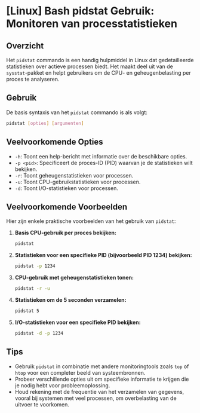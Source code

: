# [Linux] Bash pidstat Gebruik: Monitoren van processtatistieken

## Overzicht
Het `pidstat` commando is een handig hulpmiddel in Linux dat gedetailleerde statistieken over actieve processen biedt. Het maakt deel uit van de `sysstat`-pakket en helpt gebruikers om de CPU- en geheugenbelasting per proces te analyseren.

## Gebruik
De basis syntaxis van het `pidstat` commando is als volgt:

```bash
pidstat [opties] [argumenten]
```

## Veelvoorkomende Opties
- `-h`: Toont een help-bericht met informatie over de beschikbare opties.
- `-p <pid>`: Specificeert de proces-ID (PID) waarvan je de statistieken wilt bekijken.
- `-r`: Toont geheugenstatistieken voor processen.
- `-u`: Toont CPU-gebruikstatistieken voor processen.
- `-d`: Toont I/O-statistieken voor processen.

## Veelvoorkomende Voorbeelden
Hier zijn enkele praktische voorbeelden van het gebruik van `pidstat`:

1. **Basis CPU-gebruik per proces bekijken:**
   ```bash
   pidstat
   ```

2. **Statistieken voor een specifieke PID (bijvoorbeeld PID 1234) bekijken:**
   ```bash
   pidstat -p 1234
   ```

3. **CPU-gebruik met geheugenstatistieken tonen:**
   ```bash
   pidstat -r -u
   ```

4. **Statistieken om de 5 seconden verzamelen:**
   ```bash
   pidstat 5
   ```

5. **I/O-statistieken voor een specifieke PID bekijken:**
   ```bash
   pidstat -d -p 1234
   ```

## Tips
- Gebruik `pidstat` in combinatie met andere monitoringtools zoals `top` of `htop` voor een completer beeld van systeembronnen.
- Probeer verschillende opties uit om specifieke informatie te krijgen die je nodig hebt voor probleemoplossing.
- Houd rekening met de frequentie van het verzamelen van gegevens, vooral bij systemen met veel processen, om overbelasting van de uitvoer te voorkomen.